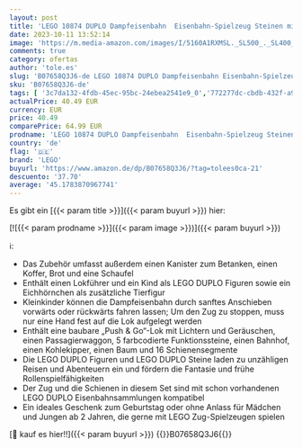 ```yaml
---
layout: post
title: 'LEGO 10874 DUPLO Dampfeisenbahn  Eisenbahn-Spielzeug Steinen mit Tierfigur  Zug-Spielzeug für Jungen und Mädchen  mit Licht & Geräuschen sowie Push-&-Go-Motor  Geschenk für Kinder ab 2 Jahren'
date: 2023-10-11 13:52:14
image: 'https://m.media-amazon.com/images/I/5160A1RXMSL._SL500_._SL400_.jpg'
comments: true
category: ofertas
author: 'tole.es'
slug: 'B07658Q3J6-de LEGO 10874 DUPLO Dampfeisenbahn Eisenbahn-Spielzeug...'
sku: 'B07658Q3J6-de'
tags: [ '3c7da132-4fdb-45ec-95bc-24ebea2541e9_0','772277dc-cbdb-432f-a915-25a321e9ed8c_0','772277dc-cbdb-432f-a915-25a321e9ed8c_3001','772277dc-cbdb-432f-a915-25a321e9ed8c_3901','772277dc-cbdb-432f-a915-25a321e9ed8c_6901','772277dc-cbdb-432f-a915-25a321e9ed8c_7801','772277dc-cbdb-432f-a915-25a321e9ed8c_9901','Arborist Merchandising Root','Bau- & Konstruktionsspielzeug','Custom Stores','Die 100 beliebtesten Spielzeuge für Weihnachten','Die 100 beliebtesten Spielzeuge: 3-4 Jahre','Fahrzeug Spielsets für Kinder','Kunden-Favoriten: Spielzeug','LEGO','Lego Classic','Lego Duplo','Self Service','Special Features Stores','Spiele-Highlights des Monats','Spielfahrzeuge','Spielfiguren & -fahrzeuge','Spielzeug','Xmas23 Most wanted Toys','Züge & Schienenfahrzeugspielsets für Kinder','lego','🇩🇪', ]
actualPrice: 40.49 EUR
currency: EUR
price: 40.49
comparePrice: 64.99 EUR
prodname: 'LEGO 10874 DUPLO Dampfeisenbahn  Eisenbahn-Spielzeug Steinen mit Tierfigur  Zug-Spielzeug für Jungen und Mädchen  mit Licht & Geräuschen sowie Push-&-Go-Motor  Geschenk für Kinder ab 2 Jahren'
country: 'de'
flag: '🇩🇪'
brand: 'LEGO'
buyurl: 'https://www.amazon.de/dp/B07658Q3J6/?tag=tolees0ca-21'
descuento: '37.70'
average: '45.1783870967741'
---
```


Es gibt ein [{{< param title >}}]({{< param buyurl >}}) hier:

[![{{< param prodname >}}]({{< param image >}})]({{< param buyurl >}})

ℹ️:

- Das Zubehör umfasst außerdem einen Kanister zum Betanken, einen Koffer, Brot und eine Schaufel
- Enthält einen Lokführer und ein Kind als LEGO DUPLO Figuren sowie ein Eichhörnchen als zusätzliche Tierfigur
- Kleinkinder können die Dampfeisenbahn durch sanftes Anschieben vorwärts oder rückwärts fahren lassen; Um den Zug zu stoppen, muss nur eine Hand fest auf die Lok aufgelegt werden
- Enthält eine baubare „Push & Go“-Lok mit Lichtern und Geräuschen, einen Passagierwaggon, 5 farbcodierte Funktionssteine, einen Bahnhof, einen Kohlekipper, einen Baum und 16 Schienensegmente
- Die LEGO DUPLO Figuren und LEGO DUPLO Steine laden zu unzähligen Reisen und Abenteuern ein und fördern die Fantasie und frühe Rollenspielfähigkeiten
- Der Zug und die Schienen in diesem Set sind mit schon vorhandenen LEGO DUPLO Eisenbahnsammlungen kompatibel
- Ein ideales Geschenk zum Geburtstag oder ohne Anlass für Mädchen und Jungen ab 2 Jahren, die gerne mit LEGO Zug-Spielzeugen spielen

[🛒 kauf es hier!!]({{< param buyurl >}})
{{<world>}}B07658Q3J6{{</world>}}

